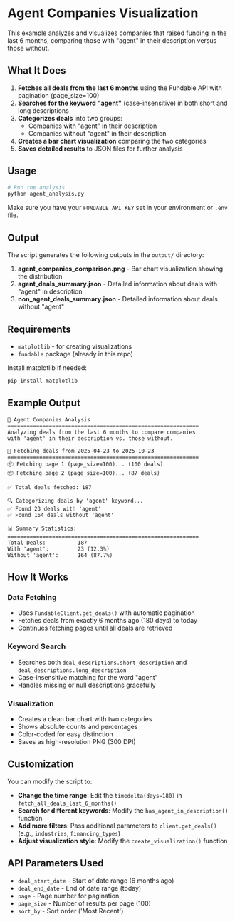 # Agent Companies Visualization

This example analyzes and visualizes companies that raised funding in the last 6 months, comparing those with "agent" in their description versus those without.

## What It Does

1. **Fetches all deals from the last 6 months** using the Fundable API with pagination (page_size=100)
2. **Searches for the keyword "agent"** (case-insensitive) in both short and long descriptions
3. **Categorizes deals** into two groups:
   - Companies with "agent" in their description
   - Companies without "agent" in their description
4. **Creates a bar chart visualization** comparing the two categories
5. **Saves detailed results** to JSON files for further analysis

## Usage

```bash
# Run the analysis
python agent_analysis.py
```

Make sure you have your `FUNDABLE_API_KEY` set in your environment or `.env` file.

## Output

The script generates the following outputs in the `output/` directory:

1. **agent_companies_comparison.png** - Bar chart visualization showing the distribution
2. **agent_deals_summary.json** - Detailed information about deals with "agent" in description
3. **non_agent_deals_summary.json** - Detailed information about deals without "agent"

## Requirements

- `matplotlib` - for creating visualizations
- `fundable` package (already in this repo)

Install matplotlib if needed:
```bash
pip install matplotlib
```

## Example Output

```
🚀 Agent Companies Analysis
============================================================
Analyzing deals from the last 6 months to compare companies
with 'agent' in their description vs. those without.

📅 Fetching deals from 2025-04-23 to 2025-10-23
============================================================
📦 Fetching page 1 (page_size=100)... (100 deals)
📦 Fetching page 2 (page_size=100)... (87 deals)

✅ Total deals fetched: 187

🔍 Categorizing deals by 'agent' keyword...
✅ Found 23 deals with 'agent'
✅ Found 164 deals without 'agent'

📊 Summary Statistics:
============================================================
Total Deals:          187
With 'agent':         23 (12.3%)
Without 'agent':      164 (87.7%)
```

## How It Works

### Data Fetching
- Uses `FundableClient.get_deals()` with automatic pagination
- Fetches deals from exactly 6 months ago (180 days) to today
- Continues fetching pages until all deals are retrieved

### Keyword Search
- Searches both `deal_descriptions.short_description` and `deal_descriptions.long_description`
- Case-insensitive matching for the word "agent"
- Handles missing or null descriptions gracefully

### Visualization
- Creates a clean bar chart with two categories
- Shows absolute counts and percentages
- Color-coded for easy distinction
- Saves as high-resolution PNG (300 DPI)

## Customization

You can modify the script to:

- **Change the time range**: Edit the `timedelta(days=180)` in `fetch_all_deals_last_6_months()`
- **Search for different keywords**: Modify the `has_agent_in_description()` function
- **Add more filters**: Pass additional parameters to `client.get_deals()` (e.g., `industries`, `financing_types`)
- **Adjust visualization style**: Modify the `create_visualization()` function

## API Parameters Used

- `deal_start_date` - Start of date range (6 months ago)
- `deal_end_date` - End of date range (today)
- `page` - Page number for pagination
- `page_size` - Number of results per page (100)
- `sort_by` - Sort order ('Most Recent')
